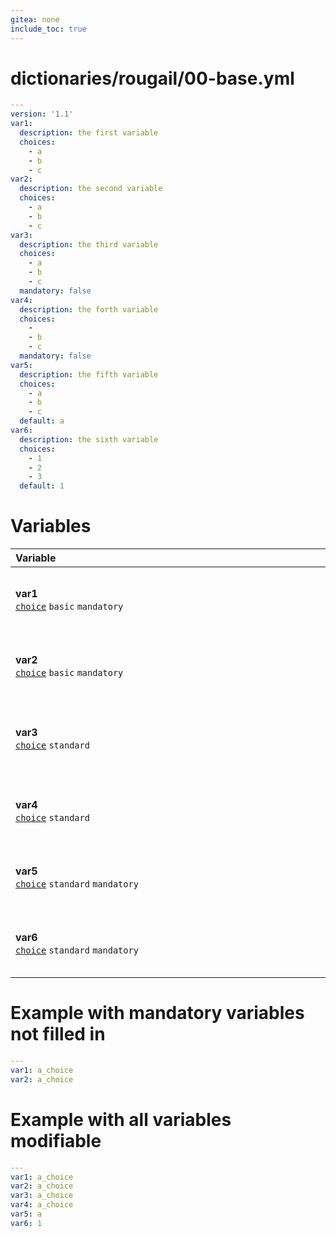 ```yaml
---
gitea: none
include_toc: true
---
```

# dictionaries/rougail/00-base.yml

```yaml
---
version: '1.1'
var1:
  description: the first variable
  choices:
    - a
    - b
    - c
var2:
  description: the second variable
  choices:
    - a
    - b
    - c
var3:
  description: the third variable
  choices:
    - a
    - b
    - c
  mandatory: false
var4:
  description: the forth variable
  choices:
    - 
    - b
    - c
  mandatory: false
var5:
  description: the fifth variable
  choices:
    - a
    - b
    - c
  default: a
var6:
  description: the sixth variable
  choices:
    - 1
    - 2
    - 3
  default: 1
```
# Variables

| Variable&nbsp;&nbsp;&nbsp;&nbsp;&nbsp;&nbsp;&nbsp;&nbsp;&nbsp;&nbsp;&nbsp;&nbsp;&nbsp;&nbsp;&nbsp;&nbsp;&nbsp;&nbsp;&nbsp;&nbsp;&nbsp;&nbsp;&nbsp;&nbsp;&nbsp;&nbsp;&nbsp;&nbsp;&nbsp;&nbsp;&nbsp;&nbsp;&nbsp;&nbsp;&nbsp;&nbsp;&nbsp;&nbsp;&nbsp;&nbsp;&nbsp;&nbsp;&nbsp;&nbsp;&nbsp;&nbsp;&nbsp;&nbsp;&nbsp;&nbsp;&nbsp;&nbsp;&nbsp;&nbsp;&nbsp;&nbsp;&nbsp;&nbsp;&nbsp;&nbsp;&nbsp;&nbsp;&nbsp;&nbsp;&nbsp;&nbsp;&nbsp;&nbsp;&nbsp;&nbsp;&nbsp;&nbsp;&nbsp;&nbsp;&nbsp;&nbsp;&nbsp;&nbsp;&nbsp;&nbsp;&nbsp;&nbsp;&nbsp;&nbsp;&nbsp;&nbsp;&nbsp;&nbsp;&nbsp;&nbsp;&nbsp;&nbsp;&nbsp;&nbsp;&nbsp;&nbsp;&nbsp;&nbsp;   | Description&nbsp;&nbsp;&nbsp;&nbsp;&nbsp;&nbsp;&nbsp;&nbsp;&nbsp;&nbsp;&nbsp;&nbsp;&nbsp;&nbsp;&nbsp;&nbsp;&nbsp;&nbsp;&nbsp;&nbsp;&nbsp;&nbsp;&nbsp;&nbsp;&nbsp;&nbsp;&nbsp;&nbsp;&nbsp;&nbsp;&nbsp;&nbsp;&nbsp;&nbsp;&nbsp;&nbsp;&nbsp;&nbsp;&nbsp;&nbsp;&nbsp;&nbsp;&nbsp;&nbsp;&nbsp;&nbsp;&nbsp;&nbsp;&nbsp;&nbsp;&nbsp;&nbsp;&nbsp;&nbsp;&nbsp;&nbsp;&nbsp;&nbsp;&nbsp;&nbsp;&nbsp;&nbsp;&nbsp;&nbsp;&nbsp;&nbsp;&nbsp;&nbsp;&nbsp;&nbsp;&nbsp;&nbsp;&nbsp;&nbsp;&nbsp;&nbsp;&nbsp;&nbsp;&nbsp;&nbsp;&nbsp;&nbsp;&nbsp;&nbsp;&nbsp;&nbsp;&nbsp;&nbsp;&nbsp;&nbsp;&nbsp;&nbsp;&nbsp;&nbsp;&nbsp;   |
|------------------------------------------------------------------------------------------------------------------------------------------------------------------------------------------------------------------------------------------------------------------------------------------------------------------------------------------------------------------------------------------------------------------------------------------------------------------------------------------------------------------------------------------------------------------------------------------------------------------------|---------------------------------------------------------------------------------------------------------------------------------------------------------------------------------------------------------------------------------------------------------------------------------------------------------------------------------------------------------------------------------------------------------------------------------------------------------------------------------------------------------------------------------------------------------------------------------------------------------|
| **var1**<br/>[`choice`](https://rougail.readthedocs.io/en/latest/variable.html#variables-types) `basic` `mandatory`                                                                                                                                                                                                                                                                                                                                                                                                                                                                                                    | The first variable.<br/>**Choices**: <br/>- a<br/>- b<br/>- c                                                                                                                                                                                                                                                                                                                                                                                                                                                                                                                                           |
| **var2**<br/>[`choice`](https://rougail.readthedocs.io/en/latest/variable.html#variables-types) `basic` `mandatory`                                                                                                                                                                                                                                                                                                                                                                                                                                                                                                    | The second variable.<br/>**Choices**: <br/>- a<br/>- b<br/>- c                                                                                                                                                                                                                                                                                                                                                                                                                                                                                                                                          |
| **var3**<br/>[`choice`](https://rougail.readthedocs.io/en/latest/variable.html#variables-types) `standard`                                                                                                                                                                                                                                                                                                                                                                                                                                                                                                             | The third variable.<br/>**Choices**: <br/>- a<br/>- b<br/>- c<br/>- null                                                                                                                                                                                                                                                                                                                                                                                                                                                                                                                                |
| **var4**<br/>[`choice`](https://rougail.readthedocs.io/en/latest/variable.html#variables-types) `standard`                                                                                                                                                                                                                                                                                                                                                                                                                                                                                                             | The forth variable.<br/>**Choices**: <br/>- null<br/>- b<br/>- c                                                                                                                                                                                                                                                                                                                                                                                                                                                                                                                                        |
| **var5**<br/>[`choice`](https://rougail.readthedocs.io/en/latest/variable.html#variables-types) `standard` `mandatory`                                                                                                                                                                                                                                                                                                                                                                                                                                                                                                 | The fifth variable.<br/>**Choices**: <br/>- a ← (default)<br/>- b<br/>- c                                                                                                                                                                                                                                                                                                                                                                                                                                                                                                                               |
| **var6**<br/>[`choice`](https://rougail.readthedocs.io/en/latest/variable.html#variables-types) `standard` `mandatory`                                                                                                                                                                                                                                                                                                                                                                                                                                                                                                 | The sixth variable.<br/>**Choices**: <br/>- 1 ← (default)<br/>- 2<br/>- 3                                                                                                                                                                                                                                                                                                                                                                                                                                                                                                                               |


# Example with mandatory variables not filled in

```yaml
---
var1: a_choice
var2: a_choice
```
# Example with all variables modifiable

```yaml
---
var1: a_choice
var2: a_choice
var3: a_choice
var4: a_choice
var5: a
var6: 1
```
